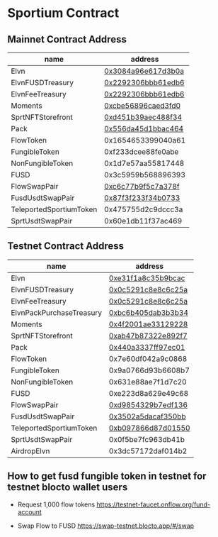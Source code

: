 # Sportium Contract

## Mainnet Contract Address

| name             | address                                                                                         |
| ---------------- | ----------------------------------------------------------------------------------------------- |
| Elvn             | [0x3084a96e617d3b0a](https://flowscan.org/contract/A.3084a96e617d3b0a.Elvn)             |
| ElvnFUSDTreasury | [0x2292306bbb61edb6](https://flowscan.org/contract/A.2292306bbb61edb6.ElvnFUSDTreasury) |
| ElvnFeeTreasury | [0x2292306bbb61edb6](https://flowscan.org/contract/A.2292306bbb61edb6.ElvnFeeTreasury) |
| Moments          | [0xcbe56896caed3fd0](https://flowscan.org/contract/A.cbe56896caed3fd0.Moments)          |
| SprtNFTStorefront| [0xd451b39aec488f34](https://flowscan.org/contract/A.d451b39aec488f34.SprtNFTStorefront)          |
| Pack | [0x556da45d1bbac464](https://flowscan.org/contract/A.556da45d1bbac464.Pack) |
| FlowToken| 0x1654653399040a61          |
| FungibleToken| 0xf233dcee88fe0abe          |
| NonFungibleToken| 0x1d7e57aa55817448      |
| FUSD| 0x3c5959b568896393  |
| FlowSwapPair|  [0xc6c77b9f5c7a378f](https://flowscan.org/contract/A.c6c77b9f5c7a378f.FlowSwapPair)   |
| FusdUsdtSwapPair|  [0x87f3f233f34b0733](https://flowscan.org/contract/A.87f3f233f34b0733.FusdUsdtSwapPair)   |
| TeleportedSportiumToken | 0x475755d2c9dccc3a |
| SprtUsdtSwapPair| 0x60e1db11f37ac469 |

## Testnet Contract Address

| name             | address                                                                                         |
| ---------------- | ----------------------------------------------------------------------------------------------- |
| Elvn             | [0xe31f1a8c35b9bcac](https://testnet.flowscan.org/contract/A.e31f1a8c35b9bcac.Elvn)             |
| ElvnFUSDTreasury | [0x0c5291c8e8c6c25a](https://testnet.flowscan.org/contract/A.0c5291c8e8c6c25a.ElvnFUSDTreasury) |
| ElvnFeeTreasury  | [0x0c5291c8e8c6c25a](https://testnet.flowscan.org/contract/A.0c5291c8e8c6c25a.ElvnFeeTreasury) |
| ElvnPackPurchaseTreasury | [0xbc6b405dab3b3b34](https://testnet.flowscan.org/contract/A.bc6b405dab3b3b34.ElvnPackPurchaseTreasury) |
| Moments          | [0x4f2001ae33129228](https://testnet.flowscan.org/contract/A.4f2001ae33129228.Moments)          |
| SprtNFTStorefront| [0xab47b87322e892f7](https://testnet.flowscan.org/contract/A.ab47b87322e892f7.SprtNFTStorefront)          |
| Pack | [0x440a3337ff97ec01](https://testnet.flowscan.org/contract/A.440a3337ff97ec01.Pack) |
| FlowToken| 0x7e60df042a9c0868          |
| FungibleToken| 0x9a0766d93b6608b7      |
| NonFungibleToken| 0x631e88ae7f1d7c20      |
| FUSD|  0xe223d8a629e49c68     |
| FlowSwapPair|  [0xd9854329b7edf136](https://testnet.flowscan.org/contract/A.d9854329b7edf136.FlowSwapPair)     |
| FusdUsdtSwapPair|  [0x3502a5dacaf350bb](https://testnet.flowscan.org/contract/A.3502a5dacaf350bb.FusdUsdtSwapPair)     |
| TeleportedSportiumToken| [0xb097866d87d01550](https://testnet.flowscan.org/contract/A.b097866d87d01550.TeleportedSportiumToken) |
| SprtUsdtSwapPair| 0x0f5be7fc963db41b |
| AirdropElvn| 0x3dc57172daf014b2|

## How to get fusd fungible token in testnet for testnet blocto wallet users

- Request 1,000 flow tokens
<https://testnet-faucet.onflow.org/fund-account>

- Swap Flow to FUSD
<https://swap-testnet.blocto.app/#/swap>
